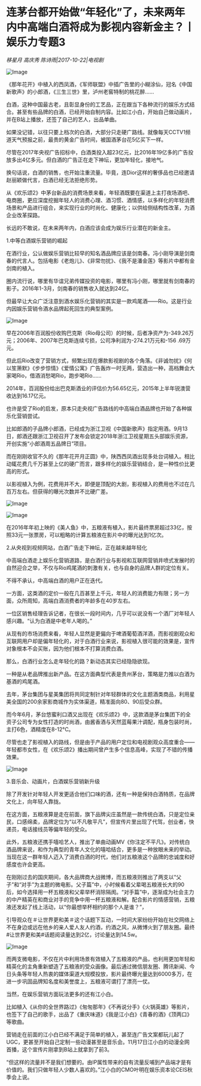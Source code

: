 # 连茅台都开始做“年轻化”了，未来两年内中高端白酒将成为影视内容新金主？丨娱乐力专题3

*移星月  高庆秀  陈诗雨|2017-10-22|电视剧*

![Image](http://p1.pstatp.com/large/403500017338a5be510a)

《那年花开》中植入的西凤酒，《军师联盟》中插广告里的小糊涂仙，冠名《中国新歌声》的小郎酒，《三生三世》里，泸州老窖特制的桃花醉……

白酒，这种中国最古老，且彰显身份的工艺品，正在跟当下各种流行的娱乐方式结合。甚至有些品牌的白酒，已经开始自制内容。比如江小白，开始自己做动画片，并在B站上播放，还签了自己的艺人，出品单曲。

如果没记错，以往只要上档次的白酒，大部分只走硬广路线。就像每天CCTV1频道天气预报之前，最贵的黄金广告时间，被国酒茅台花5亿买下一样。

尽管在2017年央视广告招标中，白酒类投入超23亿元，比2016年19亿多的广告投放多出4亿多元。但白酒的广告正在走下神坛，更加年轻化，接地气。

换句话说，白酒的销售，也开始注重流量。毕竟，连Dior这样的奢侈品也已经邀请赵丽颖做代言，白酒已经无法拒绝形势。

从《欢乐颂2》中茅台新品的消费场景来看，年轻酒既要在渠道上主打夜场酒吧、电商圈，更应深度挖掘年轻人的消费心理、酒习惯、酒情感，以多样化的年轻消费场景和产品进行组合，来实现行业的时尚化、健康化；以供给侧结构性改革，为酒企业改革探路。

长远的不敢说，在未来两年内，白酒应该会成为娱乐行业潜在的新金主。

1.中等白酒娱乐营销的崛起

在酒行业，公认做娱乐营销比较早的知名酒品牌应该是剑南春。冯小刚导演是剑南春的代言人。包括电影《老炮儿》、《非常勿扰》、《我不是潘金莲》等影片中都有金剑南的植入。

圈内流行说，哪里有华谊兄弟传媒投资的电影，哪里有冯小刚，哪里就有剑南春的影子。2016年1-3月，剑南春的销售收入就达到24亿。

但最早让大众广泛注意到酒水娱乐化营销的其实是一款鸡尾酒——Rio。这是行业内因娱乐营销令酒水品牌起死回生的典型案例。

![Image](http://static.ylzbl.com/uploads/ueditor/php/upload/image/20171023/1508730876205546.jpeg)

早在2006年百润股份收购巴克斯（Rio母公司）的时候，后者净资产为-349.26万元；2006年、2007年巴克斯连续亏损，公司净利润为-274.21万元和-156 .69万元。

但此后Rio改变了营销方式，频繁出现在爆款影视剧的各个角落。《非诚勿扰》《何以笙箫默》《步步惊情》《爱情公寓》广告轰炸一时无两，营造出一种，高档舞会大家喝Rio，借酒消愁喝Rio，跑步喝Rio……

2014年，百润股份给出巴克斯酒业的评估价为56.65亿元，2015年上半年锐澳营收达到16.17亿元。

也许是受了Rio的启发，原本只走央视广告路线的中高端白酒品牌也开始了各种娱乐化营销尝试。

比如郎酒的子品牌小郎酒，已经成为浙江卫视《中国新歌声》指定用酒。9月13日，郎酒还跟浙江卫视召开了发布会锁定2018年浙江卫视星期五头部娱乐资源，开创实施“小郎酒周五品牌日”项目。

而在刚刚收官不久的《那年花开月正圆》中，陕西西凤酒出现多处台词植入。相比动辄花费几千万甚至上亿的硬广而言，跟多样化的娱乐营销结合，是一种性价比更高的形式。

以影视植入为例，花费用并不大，即便是顶配的大剧，影视植入的费用也不过在几百万左右。但获得的曝光次数并不比硬广差。

![Image](http://p3.pstatp.com/large/403500016f35742ca182)

![Image](http://p3.pstatp.com/large/403400017fe435778ec5)

在2016年年初上映的《美人鱼》中，五粮液有植入，影片最终票房超过33亿，按照33元一张票房，可以粗略的计算五粮液在影片中的曝光达到1亿次。

2.从央视到视频网站，白酒广告走下神坛，正在越来越年轻化

中高端白酒走上娱乐化营销道路，是白酒行业与影视和互联网营销井喷式发展时的自然迎合之举，不仅与Rio鸡尾酒的刺激有关，也与自身的品牌人群的定位有关。

不得不承认，中高端白酒的用户正在迭代。

一方面，这类酒的定价一般在几百甚至上千元，年轻人的消费能力有限；另一方面，众所周知，高端白酒消费者的年龄多在40岁左右。

一位区销售经理告诉记者，在很长一段时间内，几乎可以说没有一个酒厂对年轻人感兴趣。“认为白酒是中老年人喝的。”

从现有的市场消费来看，年轻人显然是更偏向于啤酒葡萄酒洋酒，而影视剧观众和互联网用户却是偏年轻化的，对于白酒行业来说，影视植入很可能的效果是，宣传对象根本不会买账，因为他们根本不打算消费白酒。

那么，白酒行业怎么走年轻化的路？新动态其实已经隐隐欲现。

一种是从老品牌推出新产品。在这方面典型代表是贵州茅台，策略是力推以白酒为基酒的鸡尾酒。

去年，茅台集团与星美集团将共同定制针对年轻群体的文化主题酒类商品，利用星美全国的200余家影商城作为实体渠道，精准面向80、90后受众群。

而今年6月，茅台悠蜜利口酒又出现在《欢乐颂2》中，这款酒是茅台集团下的全资子公司专为女性打造的时尚酒，由酱香酒与天然蓝莓果汁调配，瓶身包装时尚，主打6色，酒精度在8-12°C。

尽管也走了影视植入的路线，但是由于产品的用户定位和电视剧观众高度重合——年轻都市女性，在《欢乐颂2》播出期间曾产生多个信息高峰，实现了不错的传播效果。

![Image](http://p1.pstatp.com/large/403400017fe542246630)

3.音乐会、动画片，白酒娱乐营销新升级

除了开发针对年轻人开发更适合他们口味的酒，还有一种是保持白酒特质，在品牌文化上，向年轻人靠拢。

在这方面，五粮液算是走在前面，旗下品牌尖庄虽然是一款传统白酒，只是定位亲民，口感绵柔，品牌定位为“以不凡敬平凡”，但宣传片里出现了代驾，创业者，快递员，电话接线员等偏年轻的受众。

此外，五粮液还携手嘻哈艺人，推出了单曲动画MV《你注定不平凡》。对传统白酒品牌来说，和作为典型的青年人文化的嘻哈结合，更多是一种放眼未来的举动。当现在这一群年轻人迈入了消费白酒的时代，他们对五粮液这个品牌的忠诚度和好感度也许会更高。

在刚刚过去的国庆期间，各大品牌商大战微博，而五粮液则推出了两支以“父子”和“对手”为主题的微电影。父子篇”中，小时候看着父辈喝五粮液长大的90后，如今选择用一杯五粮液和父辈举杯消除隔阂。“对手篇”中，逐渐成为社会主力的中产精英在和商业对手的竞争中用一杯五粮液和解。配合影片的情感营销，五粮液还发起了线上活动，以“你最想举杯相约的那个人是谁？”，

引导观众在＃让世界更和美＃这个话题下互动，一时间大家纷纷开始在社交网络上不在身边或远在他乡的亲人爱人友人约酒，约酒之风，从微博火到了朋友圈。最终#让世界更和美#话题阅读量达到2亿，讨论量达到14.5w。

![Image](http://p1.pstatp.com/large/403000017f2f4b1e4cb3)

而两支微电影，不仅在片中利用场景有效植入了五粮液的产品，也利用更加年轻和精英化的主角重新塑造了五粮液的受众画像。最后通过微信朋友圈、腾讯新闻、今日头条等年轻人热衷的媒体渠道大规模投放，影片最终曝光量达到6000多万，在进一步巩固品牌知名度和美誉度上，五粮液可谓打了漂亮一仗。

当然，在娱乐营销方面玩法更多的还有江小白。

比如植入《从你的全世界路过》《匆匆那年》《不再说分手》《火锅英雄》等影片，也签下了自己的歌手，出品了《重庆味道》《我是江小白》《青春的酒》《顶两口》等歌曲。

营销走在前面的江小白已经不满足于简单的植入，甚至连广告文案都玩儿起了UGC，更甚至开始自己定制一些动漫甚至是音乐会。11月17日江小白的动漫全网首播，这个宣传片刚拿到B站上就拿到了前3。

“但这样的流量并不是我们想要的。由IP属性带来的自有流量反哺到产品端才是有价值的。我们只做年轻人少数人喜欢的。”江小白的CMO叶明在娱乐资本论CEIS秋季会上说。

